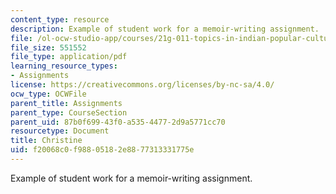 ```yaml
---
content_type: resource
description: Example of student work for a memoir-writing assignment.
file: /ol-ocw-studio-app/courses/21g-011-topics-in-indian-popular-culture-spectacle-masala-and-genre-fall-2006/f20068c0f98805182e8877313331775e_MIT21G_011F06_christine.pdf
file_size: 551552
file_type: application/pdf
learning_resource_types:
- Assignments
license: https://creativecommons.org/licenses/by-nc-sa/4.0/
ocw_type: OCWFile
parent_title: Assignments
parent_type: CourseSection
parent_uid: 87b0f699-43f0-a535-4477-2d9a5771cc70
resourcetype: Document
title: Christine
uid: f20068c0-f988-0518-2e88-77313331775e
---
```

Example of student work for a memoir-writing assignment.